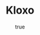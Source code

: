 ---
author:
  name: Linode
  email: docs@linode.com
description: "Kloxo is an open source control panel that is similar to proprietary panels such as cPanel and Plesk. The guides in this section will help you install Kloxo and manage services on your Linode."
og_description: "Kloxo is an open source control panel that is similar to proprietary panels such as cPanel and Plesk. The guides in this section will help you install Kloxo and manage services on your Linode."
keywords: ["kloxo", "control panel", "cpanel", "plesk"]
license: '[CC BY-ND 4.0](https://creativecommons.org/licenses/by-nd/4.0)'
aliases: ['/websites/cms/kloxo/','/web-applications/control-panels/kloxo/']
modified: 2013-10-03
modified_by:
  name: Linode
published: 2011-11-03
title: Kloxo
---